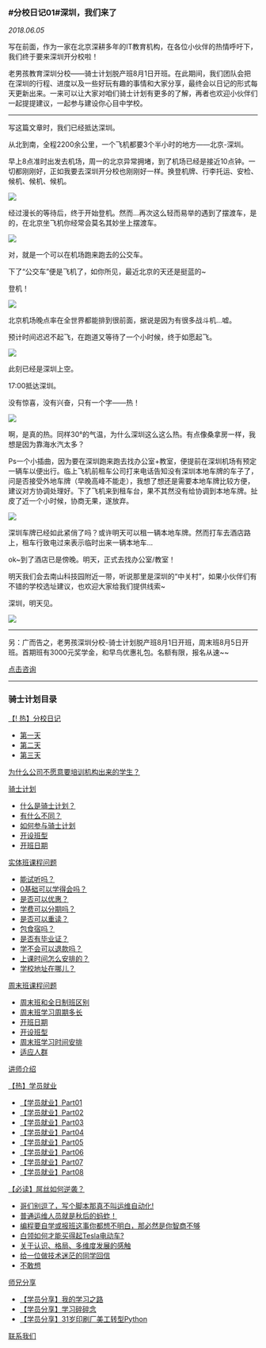 ### #分校日记01#深圳，我们来了
*2018.06.05*


写在前面，作为一家在北京深耕多年的IT教育机构，在各位小伙伴的热情呼吁下，我们终于要来深圳开分校啦！

老男孩教育深圳分校——骑士计划脱产班8月1日开班。在此期间，我们团队会把在深圳的行程、进度以及一些好玩有趣的事情和大家分享，最终会以日记的形式每天更新出来。一来可以让大家对咱们骑士计划有更多的了解，再者也欢迎小伙伴们一起提提建议，一起参与建设你心目中学校。

***

写这篇文章时，我们已经抵达深圳。

从北到南，全程2200余公里，一个飞机都要3个半小时的地方——北京-深圳。

早上8点准时出发去机场，周一的北京异常拥堵，到了机场已经是接近10点钟。一切都刚刚好，正如我要去深圳开分校也刚刚好一样。换登机牌、行李托运、安检、候机、候机、候机。

![](https://hcdn1.luffycity.com/data/knight/diary/01.png)  

经过漫长的等待后，终于开始登机。然而...再次这么轻而易举的遇到了摆渡车，是的，在北京坐飞机你经常会莫名其妙坐上摆渡车。

![](https://hcdn1.luffycity.com/data/knight/diary/02.jpeg)

对，就是一个可以在机场跑来跑去的公交车。

下了“公交车”便是飞机了，如你所见，最近北京的天还是挺蓝的~

登机！

![](https://hcdn1.luffycity.com/data/knight/diary/03.jpg)


北京机场晚点率在全世界都能排到很前面，据说是因为有很多战斗机...嘘。

预计时间迟迟不起飞，在跑道又等待了一个小时候，终于如愿起飞。

![](https://hcdn1.luffycity.com/data/knight/diary/04.jpg)

此刻已经是深圳上空。

17:00抵达深圳。

没有惊喜，没有兴奋，只有一个字——热！

![](https://hcdn1.luffycity.com/data/knight/diary/05.jpg)

啊，是真的热。同样30°的气温，为什么深圳这么这么热。有点像桑拿房一样，我想是因为靠海水汽太多？

Ps一个小插曲，因为要在深圳跑来跑去找办公室+教室，便提前在深圳机场有预定一辆车以便出行。临上飞机前租车公司打来电话告知没有深圳本地车牌的车子了，问是否接受外地车牌（早晚高峰不能走），我想了想还是需要本地车牌比较方便，建议对方协调处理好。下了飞机来到租车台，果不其然没有给协调到本地车牌。扯皮了近一个小时候，协商无果，遂放弃。

![](https://hcdn1.luffycity.com/data/knight/diary/06.png)

深圳车牌已经如此紧俏了吗？或许明天可以租一辆本地车牌。然而打车去酒店路上，租车行致电过来表示临时出来一辆本地车...

ok~到了酒店已是傍晚。明天，正式去找办公室/教室！

明天我们会去南山科技园附近一带，听说那里是深圳的“中关村”，如果小伙伴们有不错的学校选址建议，也欢迎大家给我们提供线索~

深圳，明天见。

![](https://hcdn1.luffycity.com/data/knight/diary/07.jpg)

***

另：广而告之，老男孩深圳分校-骑士计划脱产班8月1日开班，周末班8月5日开班。首期班有3000元奖学金，和早鸟优惠礼包。名额有限，报名从速~~

[点击咨询](http://wwwtb.53kf.com/webCompany.php?style=1&arg=10155416)






***
### 骑士计划目录

[【! 热】分校日记](https://www.luffycity.com/qsjh-book/diary/)
- [第一天](https://www.luffycity.com/qsjh-book/diary/chapter01.html)
- [第二天](https://www.luffycity.com/qsjh-book/diary/chapter02.html)
- [第三天](https://www.luffycity.com/qsjh-book/diary/chapter03.html)

[为什么公司不愿意要培训机构出来的学生？](https://www.luffycity.com/qsjh-book/advertorial.html)

[骑士计划](https://www.luffycity.com/qsjh-book/knight/)
- [什么是骑士计划？](https://www.luffycity.com/qsjh-book/knight/chapter01.html)
- [有什么不同？](https://www.luffycity.com/qsjh-book/knight/chapter02.html)
- [如何参与骑士计划](https://www.luffycity.com/qsjh-book/knight/chapter03.html)
- [开设班型](https://www.luffycity.com/qsjh-book/knight/chapter04.html)
- [开班日期](https://www.luffycity.com/qsjh-book/knight/chapter05.html)

[实体班课程问题](https://www.luffycity.com/qsjh-book/question/)
- [能试听吗？](https://www.luffycity.com/qsjh-book/question/chapter01.html)
- [0基础可以学得会吗？](https://www.luffycity.com/qsjh-book/question/chapter02.html)
- [是否可以优惠？](https://www.luffycity.com/qsjh-book/question/chapter03.html)
- [学费可以分期吗？](https://www.luffycity.com/qsjh-book/question/chapter04.html)
- [是否可以重读？](https://www.luffycity.com/qsjh-book/question/chapter05.html)
- [包食宿吗？](https://www.luffycity.com/qsjh-book/question/chapter06.html)
- [是否有毕业证？](https://www.luffycity.com/qsjh-book/question/chapter07.html)
- [学不会可以退款吗？](https://www.luffycity.com/qsjh-book/question/chapter08.html)
- [上课时间怎么安排的？](https://www.luffycity.com/qsjh-book/question/chapter09.html)
- [学校地址在哪儿？](https://www.luffycity.com/qsjh-book/question/chapter10.html)

[周末班课程问题](https://www.luffycity.com/qsjh-book/wquestion/)

- [周末班和全日制班区别](https://www.luffycity.com/qsjh-book/wquestion/chapter01.html)
- [周末班学习周期多长](https://www.luffycity.com/qsjh-book/wquestion/chapter02.html)
- [开班日期](https://www.luffycity.com/qsjh-book/wquestion/chapter03.html)
- [开设班型](https://www.luffycity.com/qsjh-book/wquestion/chapter04.html)
- [周末班学习时间安排](https://www.luffycity.com/qsjh-book/wquestion/chapter05.html)
- [适应人群](https://www.luffycity.com/qsjh-book/wquestion/chapter06.html)


[讲师介绍](https://www.luffycity.com/qsjh-book/techers.html)

[【热】学员就业](https://www.luffycity.com/qsjh-book/jobs/)
- [【学员就业】Part01](https://www.luffycity.com/qsjh-book/jobs/chapter01.html)
- [【学员就业】Part02](https://www.luffycity.com/qsjh-book/jobs/chapter02.html)
- [【学员就业】Part03](https://www.luffycity.com/qsjh-book/jobs/chapter03.html)
- [【学员就业】Part04](https://www.luffycity.com/qsjh-book/jobs/chapter04.html)
- [【学员就业】Part05](https://www.luffycity.com/qsjh-book/jobs/chapter05.html)
- [【学员就业】Part06](https://www.luffycity.com/qsjh-book/jobs/chapter06.html)
- [【学员就业】Part07](https://www.luffycity.com/qsjh-book/jobs/chapter07.html)
- [【学员就业】Part08](https://www.luffycity.com/qsjh-book/jobs/chapter08.html)

[【必读】屌丝如何逆袭？](https://www.luffycity.com/qsjh-book/soul/)

- [哥们别逗了，写个脚本那真不叫运维自动化!](https://www.luffycity.com/qsjh-book/soul/chapter01.html)
- [普通运维人员就是秋后的蚂蚱！](https://www.luffycity.com/qsjh-book/soul/chapter02.html)
- [编程要自学或报班这事你都想不明白，那必然是你智商不够](https://www.luffycity.com/qsjh-book/soul/chapter03.html)
- [白领如何才能买得起Tesla电动车?](https://www.luffycity.com/qsjh-book/soul/chapter04.html)
- [关于认识、格局、多维度发展的感触](https://www.luffycity.com/qsjh-book/soul/chapter05.html)
- [给一位做技术迷茫的同学回信](https://www.luffycity.com/qsjh-book/soul/chapter06.html)
- [不敢想](https://www.luffycity.com/qsjh-book/soul/chapter07.html)

[师兄分享](https://www.luffycity.com/qsjh-book/bro/)
- [【学员分享】我的学习之路](https://www.luffycity.com/qsjh-book/bro/chapter01.html)
- [【学员分享】学习碎碎念](https://www.luffycity.com/qsjh-book/bro/chapter02.html)
- [【学员分享】31岁印刷厂美工转型Python](https://www.luffycity.com/qsjh-book/bro/chapter03.html)

[联系我们](https://www.luffycity.com/qsjh-book/contact.html)
